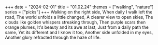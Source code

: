 +++
date = "2024-02-01"
title = "01.02.24"
themes = ["walking", "nature"]
series = ["picks"]
+++
Walking on the right side,
When daily I walk left the road,
The world unfolds a little changed,
A clearer view to open skies,
The clouds like golden whispers streaking through,
Then purple scars then orange plumes,
It's beauty and its awe at last,
Just from a daily path the same,
Yet its different and I know it too,
Another side unfolded in my eyes,
Another glory refracted through the haze of life.
